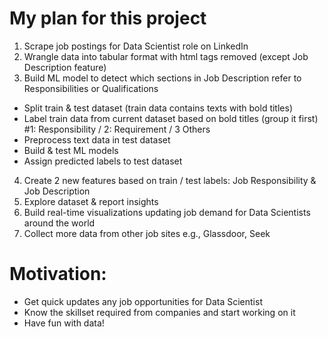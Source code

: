 # My plan for this project 
1. Scrape job postings for Data Scientist role on LinkedIn
2. Wrangle data into tabular format with html tags removed (except Job Description feature)  
3. Build ML model to detect which sections in Job Description refer to Responsibilities or Qualifications
  - Split train & test dataset (train data contains texts with bold titles) 
  - Label train data from current dataset based on bold titles (group it first)  #1: Responsibility / 2: Requirement / 3 Others
  - Preprocess text data in test dataset 
  - Build & test ML models 
  - Assign predicted labels to test dataset 
 4. Create 2 new features based on train / test labels: Job Responsibility & Job Description
 5. Explore dataset & report insights 
 6. Build real-time visualizations updating job demand for Data Scientists around the world 
 7. Collect more data from other job sites e.g., Glassdoor, Seek 

# Motivation: 
- Get quick updates any job opportunities for Data Scientist
- Know the skillset required from companies and start working on it 
- Have fun with data! 
